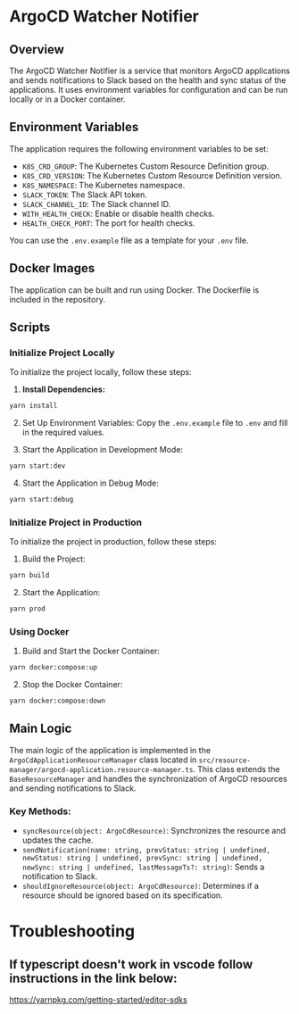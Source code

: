 # ArgoCD Watcher Notifier

## Overview

The ArgoCD Watcher Notifier is a service that monitors ArgoCD applications and sends notifications to Slack based on the health and sync status of the applications. It uses environment variables for configuration and can be run locally or in a Docker container.

## Environment Variables

The application requires the following environment variables to be set:

- `K8S_CRD_GROUP`: The Kubernetes Custom Resource Definition group.
- `K8S_CRD_VERSION`: The Kubernetes Custom Resource Definition version.
- `K8S_NAMESPACE`: The Kubernetes namespace.
- `SLACK_TOKEN`: The Slack API token.
- `SLACK_CHANNEL_ID`: The Slack channel ID.
- `WITH_HEALTH_CHECK`: Enable or disable health checks.
- `HEALTH_CHECK_PORT`: The port for health checks.

You can use the `.env.example` file as a template for your `.env` file.

## Docker Images

The application can be built and run using Docker. The Dockerfile is included in the repository.

## Scripts

### Initialize Project Locally

To initialize the project locally, follow these steps:

1. **Install Dependencies:**

```sh
yarn install
```

2. Set Up Environment Variables: Copy the `.env.example` file to `.env` and fill in the required values.

3. Start the Application in Development Mode:

```sh
yarn start:dev
```

4. Start the Application in Debug Mode:

```sh
yarn start:debug
```

### Initialize Project in Production

To initialize the project in production, follow these steps:

1. Build the Project:

```sh
yarn build
```

2. Start the Application:

```sh
yarn prod
```

### Using Docker

1. Build and Start the Docker Container:

```sh
yarn docker:compose:up
```

2. Stop the Docker Container:

```sh
yarn docker:compose:down
```

## Main Logic

The main logic of the application is implemented in the `ArgoCdApplicationResourceManager` class located in `src/resource-manager/argocd-application.resource-manager.ts`. This class extends the `BaseResourceManager` and handles the synchronization of ArgoCD resources and sending notifications to Slack.

### Key Methods:

- `syncResource(object: ArgoCdResource)`: Synchronizes the resource and updates the cache.
- `sendNotification(name: string, prevStatus: string | undefined, newStatus: string | undefined, prevSync: string | undefined, newSync: string | undefined, lastMessageTs?: string)`: Sends a notification to Slack.
- `shouldIgnoreResource(object: ArgoCdResource)`: Determines if a resource should be ignored based on its specification.

# Troubleshooting

## If typescript doesn't work in vscode follow instructions in the link below:

https://yarnpkg.com/getting-started/editor-sdks

